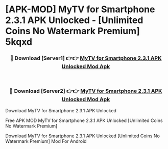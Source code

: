 # [APK-MOD] MyTV for Smartphone 2.3.1 APK Unlocked - [Unlimited Coins No Watermark Premium] 5kqxd



<div align="center">
<h3>🔴 Download [Server1] 👉👉 <a href="https://momento.my/?title=MyTV_for_Smartphone_2.3.1_APK_Unlocked">MyTV for Smartphone 2.3.1 APK Unlocked Mod Apk</a></h3><br>

<h3>🔴 Download [Server2] 👉👉 <a href="https://momento.my/?title=MyTV_for_Smartphone_2.3.1_APK_Unlocked">MyTV for Smartphone 2.3.1 APK Unlocked Mod Apk</a></h3>
</div>



Download MyTV for Smartphone 2.3.1 APK Unlocked 

Free APK MOD MyTV for Smartphone 2.3.1 APK Unlocked [Unlimited Coins No Watermark Premium]

Download MyTV for Smartphone 2.3.1 APK Unlocked [Unlimited Coins No Watermark Premium] Mod For Android
